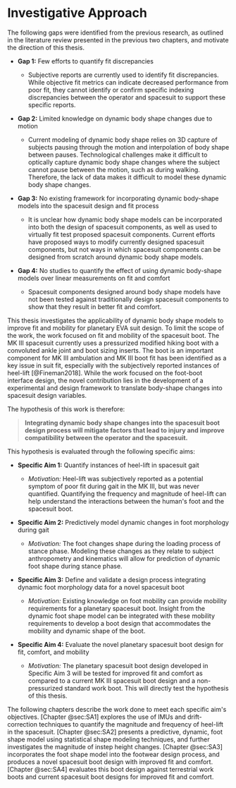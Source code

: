 # Investigative Approach

The following gaps were identified from the previous research, as outlined in the literature review presented in the previous two chapters, and motivate the direction of this thesis. 

- **Gap 1:** Few efforts to quantify fit discrepancies
  - Subjective reports are currently used to identify fit discrepancies. 
  While objective fit metrics can indicate decreased performance from poor fit, they cannot identify or confirm specific indexing discrepancies between the operator and spacesuit to support these specific reports.

- **Gap 2:** Limited knowledge on dynamic body shape changes due to motion
  - Current modeling of dynamic body shape relies on 3D capture of subjects pausing through the motion and interpolation of body shape between pauses. 
  Technological challenges make it difficult to optically capture dynamic body shape changes where the subject cannot pause between the motion, such as during walking. 
  Therefore, the lack of data makes it difficult to model these dynamic body shape changes. 

- **Gap 3:** No existing framework for incorporating dynamic body-shape models into the spacesuit design and fit process
  - It is unclear how dynamic body shape models can be incorporated into both the design of spacesuit components, as well as used to virtually fit test proposed spacesuit components. 
  Current efforts have proposed ways to modify currently designed spacesuit components, but not ways in which spacesuit components can be designed from scratch around dynamic body shape models. 

- **Gap 4:** No studies to quantify the effect of using dynamic body-shape models over linear measurements on fit and comfort
  - Spacesuit components designed around body shape models have not been tested against traditionally design spacesuit components to show that they result in better fit and comfort. 

This thesis investigates the applicability of dynamic body shape models to improve fit and mobility for planetary EVA suit design. 
To limit the scope of the work, the work focused on fit and mobility of the spacesuit boot.
The MK III spacesuit currently uses a pressurized modified hiking boot with a convoluted ankle joint and boot sizing inserts.
The boot is an important component for MK III ambulation and MK III boot fit has been identified as a key issue in suit fit, especially with the subjectively reported instances of heel-lift [@Fineman2018].
While the work focused on the foot-boot interface design, the novel contribution lies in the development of a experimental and design framework to translate body-shape changes into spacesuit design variables.

The hypothesis of this work is therefore:

> **Integrating dynamic body shape changes into the spacesuit boot design process will mitigate factors that lead to injury and improve compatibility between the operator and the spacesuit.** 

This hypothesis is evaluated through the following specific aims: 

- **Specific Aim 1:** Quantify instances of heel-lift in spacesuit gait 
    - *Motivation:* Heel-lift was subjectively reported as a potential symptom of poor fit during gait in the MK III, but was never quantified. 
    Quantifying the frequency and magnitude of heel-lift can help understand the interactions between the human's foot and the spacesuit boot. 


- **Specific Aim 2:** Predictively model dynamic changes in foot morphology during gait
    - *Motivation:* The foot changes shape during the loading process of stance phase. 
    Modeling these changes as they relate to subject anthropometry and kinematics will allow for prediction of dynamic foot shape during stance phase. 

- **Specific Aim 3:** Define and validate a design process integrating dynamic foot morphology data for a novel spacesuit boot 
    - *Motivation:* Existing knowledge on foot mobility can provide mobility requirements for a planetary spacesuit boot. 
    Insight from the dynamic foot shape model can be integrated with these mobility requirements to develop a boot design that accommodates the mobility and dynamic shape of the boot. 


- **Specific Aim 4:** Evaluate the novel planetary spacesuit boot design for fit, comfort, and mobility
    - *Motivation:* The planetary spacesuit boot design developed in Specific Aim 3 will be tested for improved fit and comfort as compared to a current MK III spacesuit boot design and a non-pressurized standard work boot. 
    This will directly test the hypothesis of this thesis. 


The following chapters describe the work done to meet each specific aim's objectives.
[Chapter @sec:SA1] explores the use of IMUs and drift-correction techniques to quantify the magnitude and frequency of heel-lift in the spacesuit. 
[Chapter @sec:SA2] presents a predictive, dynamic, foot shape model using statistical shape modeling techniques, and further investigates the magnitude of instep height changes. 
[Chapter @sec:SA3] incorporates the foot shape model into the footwear design process, and produces a novel spacesuit boot design with improved fit and comfort. 
[Chapter @sec:SA4] evaluates this boot design against terrestrial work boots and current spacesuit boot designs for improved fit and comfort. 